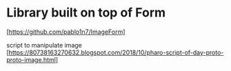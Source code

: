 # Library built on top of Form

[https://github.com/pablo1n7/ImageForm]

script to manipulate image
[https://80738163270632.blogspot.com/2018/10/pharo-script-of-day-proto-proto-image.html]
